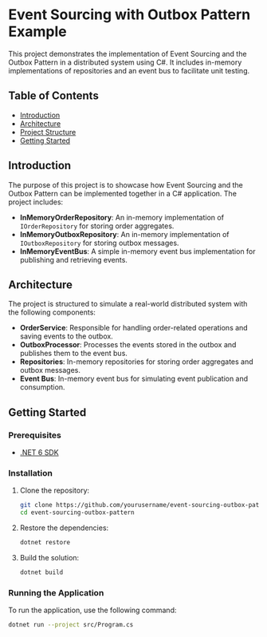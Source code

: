 # Event Sourcing with Outbox Pattern Example

This project demonstrates the implementation of Event Sourcing and the Outbox Pattern in a distributed system using C#. It includes in-memory implementations of repositories and an event bus to facilitate unit testing.

## Table of Contents

- [Introduction](#introduction)
- [Architecture](#architecture)
- [Project Structure](#project-structure)
- [Getting Started](#getting-started)

## Introduction

The purpose of this project is to showcase how Event Sourcing and the Outbox Pattern can be implemented together in a C# application. The project includes:
- **InMemoryOrderRepository**: An in-memory implementation of `IOrderRepository` for storing order aggregates.
- **InMemoryOutboxRepository**: An in-memory implementation of `IOutboxRepository` for storing outbox messages.
- **InMemoryEventBus**: A simple in-memory event bus implementation for publishing and retrieving events.

## Architecture

The project is structured to simulate a real-world distributed system with the following components:

- **OrderService**: Responsible for handling order-related operations and saving events to the outbox.
- **OutboxProcessor**: Processes the events stored in the outbox and publishes them to the event bus.
- **Repositories**: In-memory repositories for storing order aggregates and outbox messages.
- **Event Bus**: In-memory event bus for simulating event publication and consumption.



## Getting Started

### Prerequisites

- [.NET 6 SDK](https://dotnet.microsoft.com/download/dotnet/6.0)

### Installation

1. Clone the repository:

    ```bash
    git clone https://github.com/yourusername/event-sourcing-outbox-pattern.git
    cd event-sourcing-outbox-pattern
    ```

2. Restore the dependencies:

    ```bash
    dotnet restore
    ```

3. Build the solution:

    ```bash
    dotnet build
    ```

### Running the Application

To run the application, use the following command:

```bash
dotnet run --project src/Program.cs
```